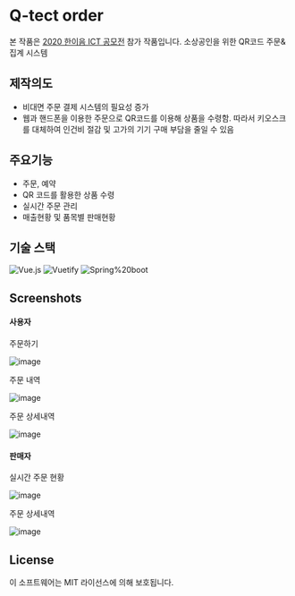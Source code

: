 # Q-tect order
본 작품은 [2020 한이음 ICT 공모전](https://www.hanium.or.kr/portal/noticeHaniumBoard.do) 참가 작품입니다.
소상공인을 위한 QR코드 주문&집계 시스템

## 제작의도
- 비대면 주문 결제 시스템의 필요성 증가
- 웹과 핸드폰을 이용한 주문으로 QR코드를 이용해 상품을 수령함. 따라서 키오스크를 대체하여 인건비 절감 및 고가의 기기 구매 부담을 줄일 수 있음

## 주요기능
- 주문, 예약
- QR 코드를 활용한 상품 수령
- 실시간 주문 관리
- 매출현황 및 품목별 판매현황

## 기술 스택
![Vue.js](https://img.shields.io/badge/-Vue.js-white?logo=Vue.js)
![Vuetify](https://img.shields.io/badge/-Vuetify-black?logo=Vuetify)
![Spring%20boot](https://img.shields.io/badge/-Spring%20boot-white?logo=Spring)

## Screenshots

#### 사용자
주문하기

![image](https://user-images.githubusercontent.com/44703262/133204266-d408cf12-5a5f-49c5-9df4-6ee12948f2b3.png)

주문 내역

![image](https://user-images.githubusercontent.com/44703262/133200575-aa396d14-319f-43bd-9343-02288ce7b354.png)

주문 상세내역

![image](https://user-images.githubusercontent.com/44703262/133200604-42736f70-1ae4-4bfd-a8c4-a9a041293989.png)


#### 판매자
실시간 주문 현황

![image](https://user-images.githubusercontent.com/44703262/133204294-61275ed4-2e3d-4005-8c2a-2b1cb59f78f2.png)

주문 상세내역

![image](https://user-images.githubusercontent.com/44703262/133204313-8c44c118-737b-4d9d-8429-c8d91c327857.png)

## License
이 소프트웨어는 MIT 라이선스에 의해 보호됩니다.
